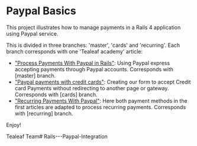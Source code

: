 # Paypal Basics

This project illustrates how to manage payments in a Rails 4 application using Paypal service.

This is divided in three branches: 'master', 'cards' and 'recurring'. Each branch corresponds with one 'Tealeaf academy' article:

* ["Process Payments With Paypal in Rails"](http://www.gotealeaf.com/blog/basic-paypal-checkout-processing-in-rails): Using Paypal express accepting payments through Paypal accounts. Corresponds with [master] branch.
* ["Paypal payments with credit cards"](http://www.gotealeaf.com/blog/paypal-payments-with-credit-cards): Creating our form to accept Credit card Payments without redirecting to another page or gateway. Corresponds with [cards] branch.
* ["Recurring Payments With Paypal"](http://www.gotealeaf.com/blog/paypal-recurring-payments): Here both payment methods in the first articles are adapted to process recurring payments. Corresponds with [recurring] branch.

Enjoy!

Tealeaf Team# Rails---Paypal-Integration
